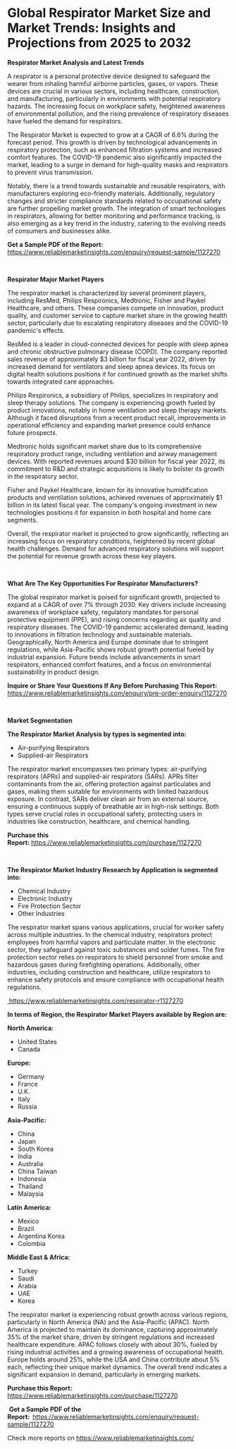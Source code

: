 <p><h1>Global Respirator Market Size and Market Trends: Insights and Projections from 2025 to 2032</h1></p><p><strong>Respirator Market Analysis and Latest Trends</strong></p>
<p><p>A respirator is a personal protective device designed to safeguard the wearer from inhaling harmful airborne particles, gases, or vapors. These devices are crucial in various sectors, including healthcare, construction, and manufacturing, particularly in environments with potential respiratory hazards. The increasing focus on workplace safety, heightened awareness of environmental pollution, and the rising prevalence of respiratory diseases have fueled the demand for respirators.</p><p>The Respirator Market is expected to grow at a CAGR of 6.6% during the forecast period. This growth is driven by technological advancements in respiratory protection, such as enhanced filtration systems and increased comfort features. The COVID-19 pandemic also significantly impacted the market, leading to a surge in demand for high-quality masks and respirators to prevent virus transmission. </p><p>Notably, there is a trend towards sustainable and reusable respirators, with manufacturers exploring eco-friendly materials. Additionally, regulatory changes and stricter compliance standards related to occupational safety are further propelling market growth. The integration of smart technologies in respirators, allowing for better monitoring and performance tracking, is also emerging as a key trend in the industry, catering to the evolving needs of consumers and businesses alike.</p></p>
<p><strong>Get a Sample PDF of the Report:&nbsp;</strong> <a href="https://www.reliablemarketinsights.com/enquiry/request-sample/1127270?utm_campaign=3551&utm_medium=2&utm_source=Github&utm_content=ia&utm_term=11042025&utm_id=respirator">https://www.reliablemarketinsights.com/enquiry/request-sample/1127270</a></p>
<p>&nbsp;</p>
<p><strong>Respirator Major Market Players</strong></p>
<p><p>The respirator market is characterized by several prominent players, including ResMed, Philips Respironics, Medtronic, Fisher and Paykel Healthcare, and others. These companies compete on innovation, product quality, and customer service to capture market share in the growing health sector, particularly due to escalating respiratory diseases and the COVID-19 pandemic's effects.</p><p>ResMed is a leader in cloud-connected devices for people with sleep apnea and chronic obstructive pulmonary disease (COPD). The company reported sales revenue of approximately $3 billion for fiscal year 2022, driven by increased demand for ventilators and sleep apnea devices. Its focus on digital health solutions positions it for continued growth as the market shifts towards integrated care approaches.</p><p>Philips Respironics, a subsidiary of Philips, specializes in respiratory and sleep therapy solutions. The company is experiencing growth fueled by product innovations, notably in home ventilation and sleep therapy markets. Although it faced disruptions from a recent product recall, improvements in operational efficiency and expanding market presence could enhance future prospects.</p><p>Medtronic holds significant market share due to its comprehensive respiratory product range, including ventilation and airway management devices. With reported revenues around $30 billion for fiscal year 2022, its commitment to R&D and strategic acquisitions is likely to bolster its growth in the respiratory sector.</p><p>Fisher and Paykel Healthcare, known for its innovative humidification products and ventilation solutions, achieved revenues of approximately $1 billion in its latest fiscal year. The company's ongoing investment in new technologies positions it for expansion in both hospital and home care segments.</p><p>Overall, the respirator market is projected to grow significantly, reflecting an increasing focus on respiratory conditions, heightened by recent global health challenges. Demand for advanced respiratory solutions will support the potential for revenue growth across these key players.</p></p>
<p>&nbsp;</p>
<p><strong>What Are The Key Opportunities For Respirator Manufacturers?</strong></p>
<p><p>The global respirator market is poised for significant growth, projected to expand at a CAGR of over 7% through 2030. Key drivers include increasing awareness of workplace safety, regulatory mandates for personal protective equipment (PPE), and rising concerns regarding air quality and respiratory diseases. The COVID-19 pandemic accelerated demand, leading to innovations in filtration technology and sustainable materials. Geographically, North America and Europe dominate due to stringent regulations, while Asia-Pacific shows robust growth potential fueled by industrial expansion. Future trends include advancements in smart respirators, enhanced comfort features, and a focus on environmental sustainability in product design.</p></p>
<p><strong>Inquire or Share Your Questions If Any Before Purchasing This Report:</strong> <a href="https://www.reliablemarketinsights.com/enquiry/pre-order-enquiry/1127270?utm_campaign=3551&utm_medium=2&utm_source=Github&utm_content=ia&utm_term=11042025&utm_id=respirator">https://www.reliablemarketinsights.com/enquiry/pre-order-enquiry/1127270</a></p>
<p>&nbsp;</p>
<p><strong>Market Segmentation</strong></p>
<p><strong>The Respirator Market Analysis by types is segmented into:</strong></p>
<p><ul><li>Air-purifying Respirators</li><li>Supplied-air Respirators</li></ul></p>
<p><p>The respirator market encompasses two primary types: air-purifying respirators (APRs) and supplied-air respirators (SARs). APRs filter contaminants from the air, offering protection against particulates and gases, making them suitable for environments with limited hazardous exposure. In contrast, SARs deliver clean air from an external source, ensuring a continuous supply of breathable air in high-risk settings. Both types serve crucial roles in occupational safety, protecting users in industries like construction, healthcare, and chemical handling.</p></p>
<p><strong>Purchase this Report:&nbsp;</strong><a href="https://www.reliablemarketinsights.com/purchase/1127270?utm_campaign=3551&utm_medium=2&utm_source=Github&utm_content=ia&utm_term=11042025&utm_id=respirator">https://www.reliablemarketinsights.com/purchase/1127270</a></p>
<p>&nbsp;</p>
<p><strong>The Respirator Market Industry Research by Application is segmented into:</strong></p>
<p><ul><li>Chemical Industry</li><li>Electronic Industry</li><li>Fire Protection Sector</li><li>Other Industries</li></ul></p>
<p><p>The respirator market spans various applications, crucial for worker safety across multiple industries. In the chemical industry, respirators protect employees from harmful vapors and particulate matter. In the electronic sector, they safeguard against toxic substances and solder fumes. The fire protection sector relies on respirators to shield personnel from smoke and hazardous gases during firefighting operations. Additionally, other industries, including construction and healthcare, utilize respirators to enhance safety protocols and ensure compliance with occupational health regulations.</p></p>
<p><a href="https://www.reliablemarketinsights.com/respirator-r1127270?utm_campaign=3551&utm_medium=2&utm_source=Github&utm_content=ia&utm_term=11042025&utm_id=respirator">&nbsp;https://www.reliablemarketinsights.com/respirator-r1127270</a></p>
<p><strong>In terms of Region, the Respirator Market Players available by Region are:</strong></p>
<p>
    <p> <strong> North America: </strong>
        <ul>
            <li>United States</li>
            <li>Canada</li>
        </ul>
        </p> 
    <p> <strong> Europe: </strong>
        <ul>
            <li>Germany</li>
            <li>France</li>
            <li>U.K.</li>
            <li>Italy</li>
            <li>Russia</li>
        </ul>
        </p> 
    <p> <strong> Asia-Pacific: </strong>
        <ul>
            <li>China</li>
            <li>Japan</li>
            <li>South Korea</li>
            <li>India</li>
            <li>Australia</li>
            <li>China Taiwan</li>
            <li>Indonesia</li>
            <li>Thailand</li>
            <li>Malaysia</li>
        </ul>
        </p> 
    <p> <strong> Latin America: </strong>
        <ul>
            <li>Mexico</li>
            <li>Brazil</li>
            <li>Argentina Korea</li>
            <li>Colombia</li>
        </ul>
        </p> 
    <p> <strong> Middle East & Africa: </strong>
        <ul>
            <li>Turkey</li>
            <li>Saudi</li>
            <li>Arabia</li>
            <li>UAE</li>
            <li>Korea</li>
        </ul>
    </p>
    </p>
<p><p>The respirator market is experiencing robust growth across various regions, particularly in North America (NA) and the Asia-Pacific (APAC). North America is projected to maintain its dominance, capturing approximately 35% of the market share, driven by stringent regulations and increased healthcare expenditure. APAC follows closely with about 30%, fueled by rising industrial activities and a growing awareness of occupational health. Europe holds around 25%, while the USA and China contribute about 5% each, reflecting their unique market dynamics. The overall trend indicates a significant expansion in demand, particularly in emerging markets.</p></p>
<p><strong>Purchase this Report: </strong><a href="https://www.reliablemarketinsights.com/purchase/1127270?utm_campaign=3551&utm_medium=2&utm_source=Github&utm_content=ia&utm_term=11042025&utm_id=respirator">https://www.reliablemarketinsights.com/purchase/1127270</a></p>
<p>&nbsp;<strong>Get a Sample PDF of the Report:&nbsp;&nbsp;</strong><a href="https://www.reliablemarketinsights.com/enquiry/request-sample/1127270?utm_campaign=3551&utm_medium=2&utm_source=Github&utm_content=ia&utm_term=11042025&utm_id=respirator">https://www.reliablemarketinsights.com/enquiry/request-sample/1127270</a></p>
<p><strong></strong></p>
<p>Check more reports on <a href="https://www.reliablemarketinsights.com/?utm_campaign=3551&utm_medium=2&utm_source=Github&utm_content=ia&utm_term=11042025&utm_id=respirator">https://www.reliablemarketinsights.com/</a></p>
